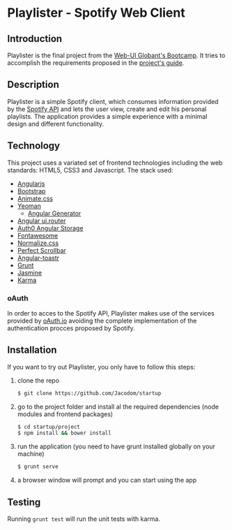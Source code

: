 # Playlister - Spotify Web Client
## Introduction
Playlister is the final project from the [Web-UI Globant's Bootcamp](https://github.com/globant-ui/html5bootcamp). It tries to accomplish the requirements proposed in the [project's guide](https://github.com/globant-ui-rosario/ui-bootcamp-projects/tree/master/spotity-web-application).

## Description
Playlister is a simple Spotify client, which consumes information provided by the [Spotify API](https://developer.spotify.com/) and lets the user view, create and edit his personal playlists. The application provides a simple experience with a minimal design and different functionality.

## Technology
This project uses a variated set of frontend technologies including the web standards: HTML5, CSS3 and Javascript. The stack used:

- [Angularjs](https://angularjs.org/)
- [Bootstrap](http://getbootstrap.com/)
- [Animate.css](https://daneden.github.io/animate.css/)
- [Yeoman](http://yeoman.io/)
	- [Angular Generator](https://github.com/yeoman/generator-angular) 
- [Angular ui.router](https://github.com/angular-ui/ui-router)
- [Auth0 Angular Storage](https://github.com/auth0/angular-storage)
- [Fontawesome](http://fontawesome.io/)
- [Normalize.css](https://necolas.github.io/normalize.css/)
- [Perfect Scrollbar](https://noraesae.github.io/perfect-scrollbar/)
- [Angular-toastr](https://github.com/Foxandxss/angular-toastr)
- [Grunt](http://gruntjs.com/)
- [Jasmine](http://jasmine.github.io/)
- [Karma](https://karma-runner.github.io/0.13/index.html)

### oAuth
In order to acces to the Spotify API, Playlister makes use of the services provided by [oAuth.io](https://oauth.io/) avoiding the complete implementation of the authentication procces proposed by Spotify.

## Installation
If you want to try out Playlister, you only have to follow this steps:

1. clone the repo

	```bash
	$ git clone https://github.com/Jacodom/startup
	```
2. go to the project folder and install al the required dependencies (node modules and frontend packages)
	
	```bash
	$ cd startup/project
	$ npm install && bower install
	```

3. run the application (you need to have grunt installed globally on your machine)
	
	```bash
	$ grunt serve
	```
4. a browser window will prompt and you can start using the app


## Testing

Running `grunt test` will run the unit tests with karma.
